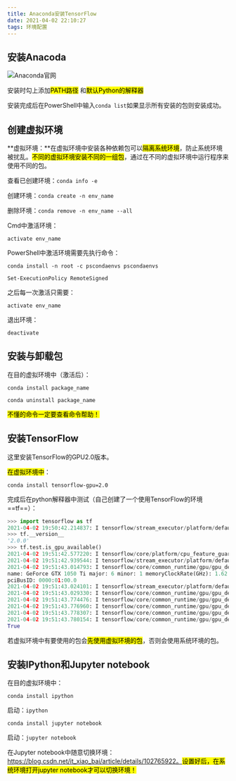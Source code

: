```yaml
---
title: Anaconda安装TensorFlow
date: 2021-04-02 22:10:27
tags: 环境配置
---
```


## 安装Anacoda

[Anacoda官网]: https://www.anaconda.com/

![Anaconda官网](/img1/1.png)

安装时勾上添加<mark>PATH路径</mark> 和<mark>默认Python的解释器</mark>

安装完成后在PowerShell中输入``conda list``如果显示所有安装的包则安装成功。

## 创建虚拟环境

**虚拟环境：**在虚拟环境中安装各种依赖包可以<mark>隔离系统环境</mark>，防止系统环境被扰乱。<mark>不同的虚拟环境安装不同的一组包</mark>，通过在不同的虚拟环境中运行程序来使用不同的包。

查看已创建环境：`conda info -e`

创建环境：``conda create -n env_name``

删除环境：`conda remove -n env_name --all`

Cmd中激活环境：

``activate env_name``

PowerShell中激活环境需要先执行命令：

``conda install -n root -c pscondaenvs pscondaenvs``

``Set-ExecutionPolicy RemoteSigned``

之后每一次激活只需要：

``activate env_name``

退出环境：

`deactivate`

## 安装与卸载包

在目的虚拟环境中（激活后）：

`conda install package_name`

`conda uninstall package_name`

<mark>不懂的命令一定要查看命令帮助！</mark>

## 安装TensorFlow

这里安装TensorFlow的GPU2.0版本。

<mark>在虚拟环境中</mark>：

``conda install tensorflow-gpu=2.0``

完成后在python解释器中测试（自己创建了一个使用TensorFlow的环境==tf==）：

```python
>>> import tensorflow as tf
2021-04-02 19:50:42.214837: I tensorflow/stream_executor/platform/default/dso_loader.cc:44] Successfully opened dynamic library cudart64_100.dll
>>> tf.__version__
'2.0.0'
>>> tf.test.is_gpu_available()
2021-04-02 19:51:42.577220: I tensorflow/core/platform/cpu_feature_guard.cc:142] Your CPU supports instructions that this TensorFlow binary was not compiled to use: AVX AVX2
2021-04-02 19:51:42.939544: I tensorflow/stream_executor/platform/default/dso_loader.cc:44] Successfully opened dynamic library nvcuda.dll
2021-04-02 19:51:43.014793: I tensorflow/core/common_runtime/gpu/gpu_device.cc:1618] Found device 0 with properties:
name: GeForce GTX 1050 Ti major: 6 minor: 1 memoryClockRate(GHz): 1.62
pciBusID: 0000:01:00.0
2021-04-02 19:51:43.024101: I tensorflow/stream_executor/platform/default/dlopen_checker_stub.cc:25] GPU libraries are statically linked, skip dlopen check.
2021-04-02 19:51:43.029330: I tensorflow/core/common_runtime/gpu/gpu_device.cc:1746] Adding visible gpu devices: 0
2021-04-02 19:51:43.774476: I tensorflow/core/common_runtime/gpu/gpu_device.cc:1159] Device interconnect StreamExecutor with strength 1 edge matrix:
2021-04-02 19:51:43.776960: I tensorflow/core/common_runtime/gpu/gpu_device.cc:1165]      0
2021-04-02 19:51:43.778307: I tensorflow/core/common_runtime/gpu/gpu_device.cc:1178] 0:   N
2021-04-02 19:51:43.780154: I tensorflow/core/common_runtime/gpu/gpu_device.cc:1304] Created TensorFlow device (/device:GPU:0 with 2998 MB memory) -> physical GPU (device: 0, name: GeForce GTX 1050 Ti, pci bus id: 0000:01:00.0, compute capability: 6.1)
True
```

若虚拟环境中有要使用的包会<mark>先使用虚拟环境的包</mark>，否则会使用系统环境的包。

## 安装IPython和Jupyter notebook

在目的虚拟环境中：

``conda install ipython``

启动：``ipython``

``conda install jupyter notebook``

启动：``jupyter notebook``

在Jupyter notebook中随意切换环境：https://blog.csdn.net/it_xiao_bai/article/details/102765922。<mark>设置好后，在系统环境打开jupyter notebook才可以切换环境！</mark>